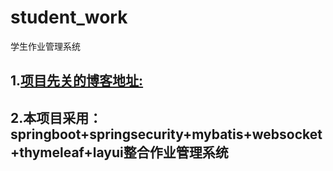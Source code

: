 # student_work
学生作业管理系统
## 1.[项目先关的博客地址:](https://blog.csdn.net/qq_41593124/article/details/99865031)
## 2.本项目采用：springboot+springsecurity+mybatis+websocket+thymeleaf+layui整合作业管理系统

